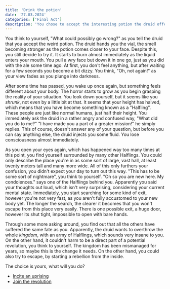 ```yaml
---
title: 'Drink the potion'
date: '27.03.2024'
categories: ['Final Act']
description: 'You chose to accept the interesting potion the druid offered you.'
---
```


You think to yourself, "What could possibly go wrong?" as you tell the druid that you accept the
weird potion. The druid hands you the vial, the smell becoming stronger as the potion comes closer
to your face. Despite this, you still decide to try it. It starts to burn almost immediately as the
liquid enters your mouth. You pull a wry face but down it in one go, just as you did with the ale
some time ago. At first, you don't feel anything, but after waiting for a few seconds you become a
bit dizzy. You think, "Oh, not again!" as your view fades as you plunge into darkness.

After some time has passed, you wake up once again, but something feels different about your body.
The horror starts to grow as you begin grasping the reality of your situation. You look down
yourself, but it seems like you _shrunk_, not even by a little bit at that. It seems that your height 
has halved, which means that you have become something known as a "Halfling". These people are just
like normal humans, just half their height. You immediately ask the druid in a rather angry and
confused way, "What did you do to me?" "I have made you a part of a greater mission!" he simply
replies. This of course, doesn't answer any of your question, but before you can say anything else,
the druid injects you some fluid. You lose consciousness almost immediately.

As you open your eyes again, which has happened way too many times at this point, you find yourself
surrounded by many other Halflings. You could only describe the place you're in as some sort of
large, vast hall, at least twenty meters tall and many more wide. All of this only furthers your
confusion, you didn't expect your day to turn out this way. "This has to be some sort of nightmare",
you think to yourself. "Oh so you are new here. My condolences." says one of the Halflings behind
you. Apparently you said your thoughts out loud, which isn't very surprising, considering your
current mental state. Immediately, you start searching for some kind of exit, however you're not
very fast, as you aren't fully accustomed to your new body yet. The longer the search, the clearer
it becomes that you won't escape from this place very easily. There is one possible exit, a huge door,
however its shut tight, impossible to open with bare hands. 

Through some more asking around, you find out that all the others have suffered the same fate as 
you. Apparently, the druid wants to overthrow the whole _kingdom_, with an army of Halflings, which 
sounds very insane to you. On the other hand, it couldn't harm to be a direct part of a potential 
revolution, you think to yourself. The kingdom has been mismanaged for years, so maybe this is the 
change it needs. On the other hand, you could also try to escape, by starting a rebellion from the 
inside. 

The choice is yours, what will you do?

- [Incite an uprising](final_act_warrior_start_rebellion)
- [Join the revolution](final_act_warrior_druid_revolution)
